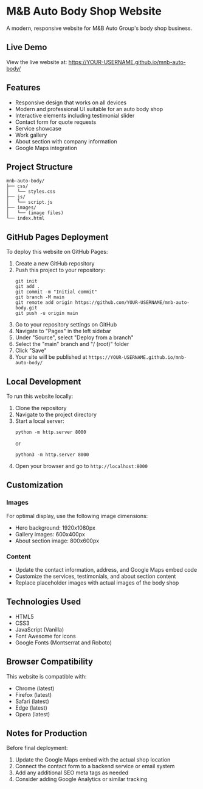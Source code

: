# M&B Auto Body Shop Website

A modern, responsive website for M&B Auto Group's body shop business.

## Live Demo

View the live website at: https://YOUR-USERNAME.github.io/mnb-auto-body/

## Features

- Responsive design that works on all devices
- Modern and professional UI suitable for an auto body shop
- Interactive elements including testimonial slider
- Contact form for quote requests
- Service showcase
- Work gallery
- About section with company information
- Google Maps integration

## Project Structure

```
mnb-auto-body/
├── css/
│   └── styles.css
├── js/
│   └── script.js
├── images/
│   └── (image files)
└── index.html
```

## GitHub Pages Deployment

To deploy this website on GitHub Pages:

1. Create a new GitHub repository
2. Push this project to your repository:
   ```
   git init
   git add .
   git commit -m "Initial commit"
   git branch -M main
   git remote add origin https://github.com/YOUR-USERNAME/mnb-auto-body.git
   git push -u origin main
   ```
3. Go to your repository settings on GitHub
4. Navigate to "Pages" in the left sidebar
5. Under "Source", select "Deploy from a branch"
6. Select the "main" branch and "/ (root)" folder
7. Click "Save"
8. Your site will be published at `https://YOUR-USERNAME.github.io/mnb-auto-body/`

## Local Development

To run this website locally:

1. Clone the repository
2. Navigate to the project directory
3. Start a local server:
   ```
   python -m http.server 8000
   ```
   or
   ```
   python3 -m http.server 8000
   ```
4. Open your browser and go to `http://localhost:8000`

## Customization

### Images
For optimal display, use the following image dimensions:
- Hero background: 1920x1080px
- Gallery images: 600x400px
- About section image: 800x600px

### Content
- Update the contact information, address, and Google Maps embed code
- Customize the services, testimonials, and about section content
- Replace placeholder images with actual images of the body shop

## Technologies Used

- HTML5
- CSS3
- JavaScript (Vanilla)
- Font Awesome for icons
- Google Fonts (Montserrat and Roboto)

## Browser Compatibility

This website is compatible with:
- Chrome (latest)
- Firefox (latest)
- Safari (latest)
- Edge (latest)
- Opera (latest)

## Notes for Production

Before final deployment:

1. Update the Google Maps embed with the actual shop location
2. Connect the contact form to a backend service or email system
3. Add any additional SEO meta tags as needed
4. Consider adding Google Analytics or similar tracking
